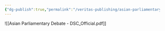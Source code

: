 ```yaml
---
{"dg-publish":true,"permalink":"/veritas-publishing/asian-parliamentary-debate-dsc-official/"}
---
```


![[Asian Parliamentary Debate - DSC_Official.pdf]]